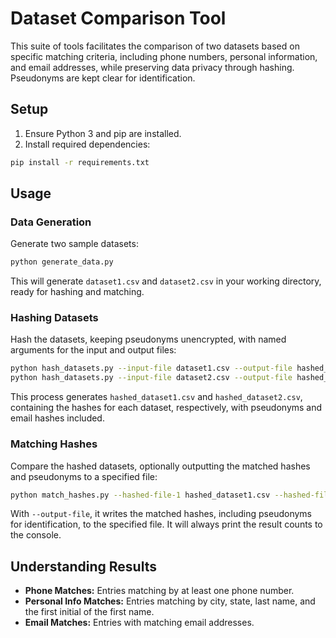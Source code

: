 # Dataset Comparison Tool

This suite of tools facilitates the comparison of two datasets based on specific matching criteria, including phone numbers, personal information, and email addresses, while preserving data privacy through hashing. Pseudonyms are kept clear for identification.

## Setup

1. Ensure Python 3 and pip are installed.
2. Install required dependencies:

```bash
pip install -r requirements.txt
```

## Usage

### Data Generation

Generate two sample datasets:

```bash
python generate_data.py
```

This will generate `dataset1.csv` and `dataset2.csv` in your working directory, ready for hashing and matching.

### Hashing Datasets

Hash the datasets, keeping pseudonyms unencrypted, with named arguments for the input and output files:

```bash
python hash_datasets.py --input-file dataset1.csv --output-file hashed_dataset1.csv
python hash_datasets.py --input-file dataset2.csv --output-file hashed_dataset2.csv
```

This process generates `hashed_dataset1.csv` and `hashed_dataset2.csv`, containing the hashes for each dataset, respectively, with pseudonyms and email hashes included.

### Matching Hashes

Compare the hashed datasets, optionally outputting the matched hashes and pseudonyms to a specified file:

```bash
python match_hashes.py --hashed-file-1 hashed_dataset1.csv --hashed-file-2 hashed_dataset2.csv --output-file matched_hashes.csv
```

With `--output-file`, it writes the matched hashes, including pseudonyms for identification, to the specified file. It will always print the result counts to the console.

## Understanding Results

- **Phone Matches:** Entries matching by at least one phone number.
- **Personal Info Matches:** Entries matching by city, state, last name, and the first initial of the first name.
- **Email Matches:** Entries with matching email addresses.
